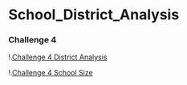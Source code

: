 # School_District_Analysis

### Challenge 4

!.[Challenge 4 District Analysis](https://github.com/lrovira/School_District_Analysis/blob/master/Challenge%204%20District%20Analysis.png)

!.[Challenge 4 School Size](https://github.com/lrovira/School_District_Analysis/blob/master/Challenge%204%20School%20Size.png)

